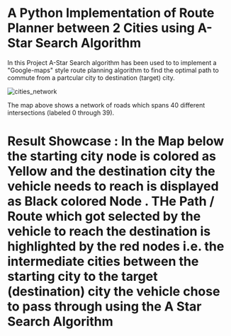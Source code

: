 # A Python Implementation of Route Planner between 2 Cities using A-Star Search Algorithm 

In this Project A-Star Search algorithm has been used to to implement a "Google-maps" style route planning algorithm to find the optimal path to commute from a partcular city to destination (target) city.

![cities_network](https://user-images.githubusercontent.com/25223180/46579679-f3f71800-ca33-11e8-8b14-ac6c3b74a9d2.png)

The map above shows a network of roads which spans 40 different intersections (labeled 0 through 39).

# Result Showcase : In the Map below the starting city node is colored as Yellow and the destination city the vehicle needs to reach is displayed as Black colored Node . THe Path / Route which got selected by the vehicle to reach the destination is highlighted by the red nodes i.e. the intermediate cities between the starting city to the target (destination) city the vehicle chose to pass through using the A Star Search Algorithm 
